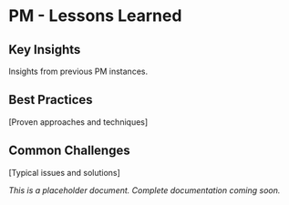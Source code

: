 # PM - Lessons Learned

## Key Insights
Insights from previous PM instances.

## Best Practices
[Proven approaches and techniques]

## Common Challenges
[Typical issues and solutions]

*This is a placeholder document. Complete documentation coming soon.*
